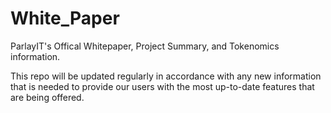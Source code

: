 # White_Paper
ParlayIT's Offical Whitepaper, Project Summary, and Tokenomics information.

This repo will be updated regularly in accordance with any new information that is needed to provide our users with the most up-to-date features that are being offered.
